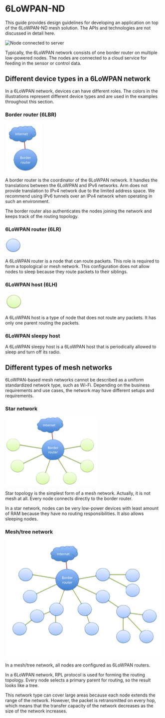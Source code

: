 <h1 id="mesh-tech">6LoWPAN-ND</h1>

This guide provides design guidelines for developing an application on top of the 6LoWPAN-ND mesh solution. The APIs and technologies are not discussed in detail here.

![Node connected to server](https://github.com/ARMmbed/mbed-os-5-docs/blob/v5.12/docs/images/node_to_server_2.jpg?raw=true)

Typically, the 6LoWPAN network consists of one border router on multiple low-powered nodes. The nodes are connected to a cloud service for feeding in the sensor or control data.

## Different device types in a 6LoWPAN network

In a 6LoWPAN network, devices can have different roles. The colors in the illustrations represent different device types and are used in the examples throughout this section.

### Border router (6LBR)

![Border router](../../../images/br.png)

A border router is the coordinator of the 6LoWPAN network. It handles the translations between the 6LoWPAN and IPv6 networks. Arm does not provide translation to IPv4 network due to the limited address space. We recommend using IPv6 tunnels over an IPv4 network when operating in such an environment.

The border router also authenticates the nodes joining the network and keeps track of the routing topology.

### 6LoWPAN router (6LR)

![6LoWPAN router](../../../images/6lr.png)

A 6LoWPAN router is a node that can route packets. This role is required to form a topological or mesh network. This configuration does not allow nodes to sleep because they route packets to their siblings.

### 6LoWPAN host (6LH)

![6LoWPAN Host](../../../images/6lh.png)

A 6LoWPAN host is a type of node that does not route any packets. It has only one parent routing the packets.

### 6LoWPAN sleepy host

A 6LoWPAN sleepy host is a 6LoWPAN host that is periodically allowed to sleep and turn off its radio.

## Different types of mesh networks

6LoWPAN-based mesh networks cannot be described as a uniform standardized network type, such as Wi-Fi. Depending on the business requirements and use cases, the network may have different setups and requirements.

### Star network

![Start topology](../../../images/star_topology.png)

Star topology is the simplest form of a mesh network. Actually, it is not mesh at all. Every node connects directly to the border router.

In a star network, nodes can be very low-power devices with least amount of RAM because they have no routing responsibilities. It also allows sleeping nodes.

### Mesh/tree network

![Tree type mesh](../../../images/mesh.png)

In a mesh/tree network, all nodes are configured as 6LoWPAN routers.

In a 6LoWPAN network, RPL protocol is used for forming the routing topology. Every node selects a primary parent for routing, so the result looks like a tree.

This network type can cover large areas because each node extends the range of the network. However, the packet is retransmitted on every hop, which means that the transfer capacity of the network decreases as the size of the network increases.
